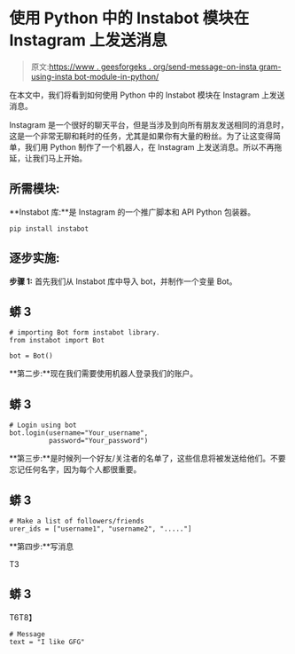 # 使用 Python 中的 Instabot 模块在 Instagram 上发送消息

> 原文:[https://www . geesforgeks . org/send-message-on-insta gram-using-insta bot-module-in-python/](https://www.geeksforgeeks.org/send-message-on-instagram-using-instabot-module-in-python/)

在本文中，我们将看到如何使用 Python 中的 Instabot 模块在 Instagram 上发送消息。

Instagram 是一个很好的聊天平台，但是当涉及到向所有朋友发送相同的消息时，这是一个非常无聊和耗时的任务，尤其是如果你有大量的粉丝。为了让这变得简单，我们用 Python 制作了一个机器人，在 Instagram 上发送消息。所以不再拖延，让我们马上开始。

## 所需模块:

**Instabot 库:**是 Instagram 的一个推广脚本和 API Python 包装器。

```
pip install instabot
```

## 逐步实施:

**步骤 1:** 首先我们从 Instabot 库中导入 bot，并制作一个变量 Bot。

## 蟒 3

```
# importing Bot form instabot library.
from instabot import Bot

bot = Bot()
```

**第二步:**现在我们需要使用机器人登录我们的账户。

## 蟒 3

```
# Login using bot
bot.login(username="Your_username",
          password="Your_password")
```

**第三步:**是时候列一个好友/关注者的名单了，这些信息将被发送给他们。不要忘记任何名字，因为每个人都很重要。

## 蟒 3

```
# Make a list of followers/friends
urer_ids = ["username1", "username2", "....."]
```

**第四步:**写消息

T3

## 蟒 3

T6T8】

```
# Message
text = "I like GFG"
```